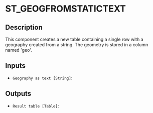 
# ST_GEOGFROMSTATICTEXT
## Description

 This component creates a new table containing a single row with a geography created from a string.
 The geometry is stored in a column named 'geo'.
 
## Inputs
* `Geography as text [String]`: 

## Outputs
* `Result table [Table]`: 
